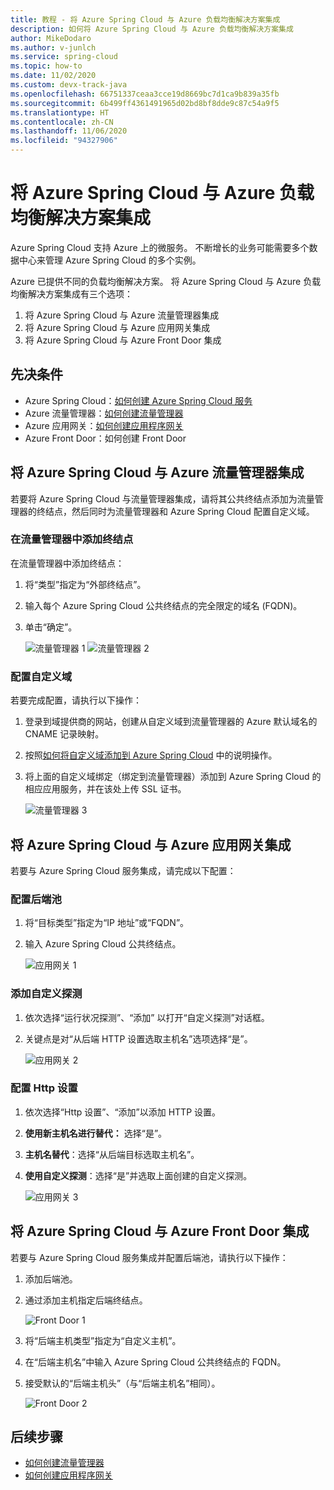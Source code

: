 ```yaml
---
title: 教程 - 将 Azure Spring Cloud 与 Azure 负载均衡解决方案集成
description: 如何将 Azure Spring Cloud 与 Azure 负载均衡解决方案集成
author: MikeDodaro
ms.author: v-junlch
ms.service: spring-cloud
ms.topic: how-to
ms.date: 11/02/2020
ms.custom: devx-track-java
ms.openlocfilehash: 66751337ceaa3cce19d8669bc7d1ca9b839a35fb
ms.sourcegitcommit: 6b499ff4361491965d02bd8bf8dde9c87c54a9f5
ms.translationtype: HT
ms.contentlocale: zh-CN
ms.lasthandoff: 11/06/2020
ms.locfileid: "94327906"
---
```

# <a name="integrate-azure-spring-cloud-with-azure-load-balance-solutions"></a>将 Azure Spring Cloud 与 Azure 负载均衡解决方案集成

Azure Spring Cloud 支持 Azure 上的微服务。  不断增长的业务可能需要多个数据中心来管理 Azure Spring Cloud 的多个实例。

Azure 已提供不同的负载均衡解决方案。 将 Azure Spring Cloud 与 Azure 负载均衡解决方案集成有三个选项：

1.  将 Azure Spring Cloud 与 Azure 流量管理器集成
2.  将 Azure Spring Cloud 与 Azure 应用网关集成
3.  将 Azure Spring Cloud 与 Azure Front Door 集成

## <a name="prerequisites"></a>先决条件

* Azure Spring Cloud：[如何创建 Azure Spring Cloud 服务](./spring-cloud-quickstart.md)
* Azure 流量管理器：[如何创建流量管理器](../traffic-manager/quickstart-create-traffic-manager-profile.md)
* Azure 应用网关：[如何创建应用程序网关](../application-gateway/quick-create-portal.md)
* Azure Front Door：如何创建 Front Door 

## <a name="integrate-azure-spring-cloud-with-azure-traffic-manager"></a>将 Azure Spring Cloud 与 Azure 流量管理器集成

若要将 Azure Spring Cloud 与流量管理器集成，请将其公共终结点添加为流量管理器的终结点，然后同时为流量管理器和 Azure Spring Cloud 配置自定义域。

### <a name="add-endpoint-in-traffic-manager"></a>在流量管理器中添加终结点
在流量管理器中添加终结点：
1.  将“类型”指定为“外部终结点”。
1.  输入每个 Azure Spring Cloud 公共终结点的完全限定的域名 (FQDN)。
1. 单击“确定”。

    ![流量管理器 1](./media/spring-cloud-load-balancers/traffic-manager-1.png) ![流量管理器 2](./media/spring-cloud-load-balancers/traffic-manager-2.png)

### <a name="configure-custom-domain"></a>配置自定义域
若要完成配置，请执行以下操作：
1.  登录到域提供商的网站，创建从自定义域到流量管理器的 Azure 默认域名的 CNAME 记录映射。
1.  按照[如何将自定义域添加到 Azure Spring Cloud](spring-cloud-tutorial-custom-domain.md) 中的说明操作。
1. 将上面的自定义域绑定（绑定到流量管理器）添加到 Azure Spring Cloud 的相应应用服务，并在该处上传 SSL 证书。

    ![流量管理器 3](./media/spring-cloud-load-balancers/traffic-manager-3.png)

## <a name="integrate-azure-spring-cloud-with-azure-app-gateway"></a>将 Azure Spring Cloud 与 Azure 应用网关集成

若要与 Azure Spring Cloud 服务集成，请完成以下配置：

### <a name="configure-backend-pool"></a>配置后端池
1. 将“目标类型”指定为“IP 地址”或“FQDN”。
1. 输入 Azure Spring Cloud 公共终结点。

    ![应用网关 1](./media/spring-cloud-load-balancers/app-gateway-1.png)

### <a name="add-custom-probe"></a>添加自定义探测
1. 依次选择“运行状况探测”、“添加” 以打开“自定义探测”对话框。 
1. 关键点是对“从后端 HTTP 设置选取主机名”选项选择“是”。

    ![应用网关 2](./media/spring-cloud-load-balancers/app-gateway-2.png)

### <a name="configure-http-setting"></a>配置 Http 设置
1.  依次选择“Http 设置”、“添加”以添加 HTTP 设置。
1.  **使用新主机名进行替代：** 选择“是”。
1.  **主机名替代**：选择“从后端目标选取主机名”。
1.  **使用自定义探测**：选择“是”并选取上面创建的自定义探测。

    ![应用网关 3](./media/spring-cloud-load-balancers/app-gateway-3.png)

## <a name="integrate-azure-spring-cloud-with-azure-front-door"></a>将 Azure Spring Cloud 与 Azure Front Door 集成

若要与 Azure Spring Cloud 服务集成并配置后端池，请执行以下操作： 
1. 添加后端池。
1. 通过添加主机指定后端终结点。

    ![Front Door 1](./media/spring-cloud-load-balancers/front-door-1.png)

1.  将“后端主机类型”指定为“自定义主机”。
1.  在“后端主机名”中输入 Azure Spring Cloud 公共终结点的 FQDN。
1.  接受默认的“后端主机头”（与“后端主机名”相同）。

    ![Front Door 2](./media/spring-cloud-load-balancers/front-door-2.png)

## <a name="next-steps"></a>后续步骤
* [如何创建流量管理器](../traffic-manager/quickstart-create-traffic-manager-profile.md)
* [如何创建应用程序网关](../application-gateway/quick-create-portal.md)

